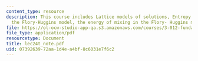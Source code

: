 ```yaml
---
content_type: resource
description: This course includes Lattice models of solutions, Entropy of mixing in
  the Flory-Huggins model, the energy of mixing in the Flory- Huggins model and predictions.
file: https://ol-ocw-studio-app-qa.s3.amazonaws.com/courses/3-012-fundamentals-of-materials-science-fall-2005/0739263972aa1d4ea4bf8c6031e7f6c2_lec24t_note.pdf
file_type: application/pdf
resourcetype: Document
title: lec24t_note.pdf
uid: 07392639-72aa-1d4e-a4bf-8c6031e7f6c2
---
```

